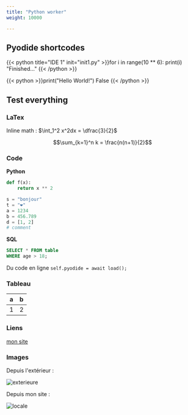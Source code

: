 ```yaml
---
title: "Python worker"
weight: 10000

---
```


## Pyodide shortcodes

{{< python title="IDE 1" init="init1.py" >}}for i in range(10 ** 6):
    print(i)
"Finished..."
{{< /python >}}


{{< python >}}print("Hello World!")
False
{{< /python >}}


## Test everything


### LaTex

Inline math : $\int_1^2 x^2dx = \dfrac{3}{2}$

$$\sum_{k=1}^n k = \frac{n(n+1)}{2}$$

### Code

**Python**

```python
def f(x):
    return x ** 2

s = "bonjour"
t = "❤️"
a = 1234
b = 456.789
d = [1, 2]
# comment
```

**SQL**

```sql
SELECT * FROM table
WHERE age > 18;
```

Du code en ligne `self.pyodide = await load();`

### Tableau

| a | b |
|---|---|
| 1 | 2 |

### Liens

[mon site](https://qkzk.xyz)

### Images

Depuis l'extérieur :

![exterieure](/docs/ressources/test/img/0)


Depuis mon site :

![locale](/uploads/docnsitale/arbres/fig/expression-tree.svg)
